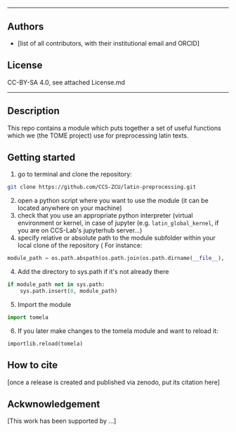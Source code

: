 #  

---
## Authors
* [list of all contributors, with their institutional email and ORCID]


## License
CC-BY-SA 4.0, see attached License.md

---
## Description

This repo contains a module which puts together a set of useful functions which we (the TOME project) use for preprocessing latin texts.


## Getting started

1. go to terminal and clone the repository:
```bash
git clone https://github.com/CCS-ZCU/latin-preprocessing.git
```
2. open a python script where you want to use the module (it can be located anywhere on your machine)
3. check that you use an appropriate python interpreter (virtual environment or kernel, in case of jupyter (e.g. `latin_global_kernel`, if you are on CCS-Lab's jupyterhub server...)
4. specify relative or absolute path to the module subfolder within your local clone of the repository (
For instance:
```python
module_path = os.path.abspath(os.path.join(os.path.dirname(__file__), '../../latin-preprocessing'))`)
```
4. Add the directory to sys.path if it's not already there
```python
if module_path not in sys.path:
    sys.path.insert(0, module_path)
```
5. Import the module
```python
import tomela
```

6. If you later make changes to the tomela module and want to reload it:
```
importlib.reload(tomela)
```

## How to cite

[once a release is created and published via zenodo, put its citation here]

## Ackwnowledgement

[This work has been supported by ...]
